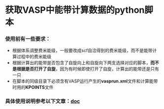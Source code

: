 # 获取VASP中能带计算数据的python脚本
### 使用前有一些要求：
- 根据体系调整费米能级，一般要改成scf自洽得到的费米能级，而不是能带计算过程中的费米能级
- 根据计算出的能带是否包含了自旋向上和自旋向下两支选择对应的脚本，**而不是根据是否打开了自旋**，因为有时候即使打开了自旋，计算出的能带还是只有一只
- 在脚本的同级目录下必须含有VASP运行产生的**vasprun.xml**文件和计算能带时用的**KPOINTS**文件
### 具体使用说明参考以下文章：[doc](https://www.jun997.xyz/2022/04/18/4ea3d8ef74d8.html)
